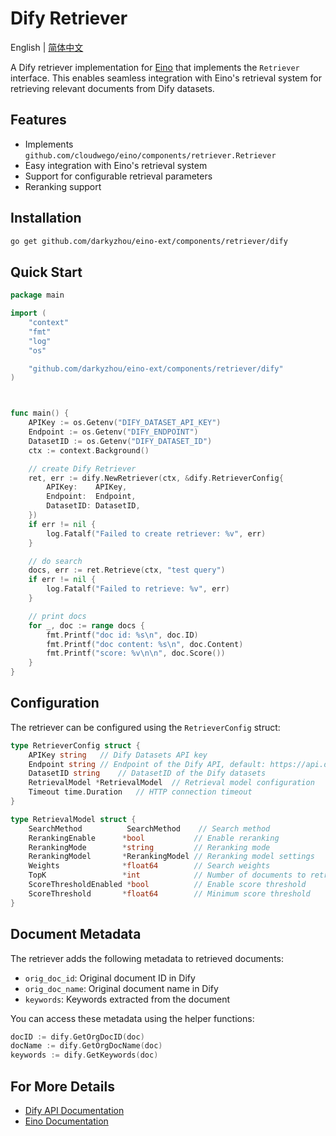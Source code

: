 # Dify Retriever

English | [简体中文](README_zh.md)

A Dify retriever implementation for [Eino](https://github.com/cloudwego/eino) that implements the `Retriever` interface. This enables seamless integration with Eino's retrieval system for retrieving relevant documents from Dify datasets.

## Features

- Implements `github.com/cloudwego/eino/components/retriever.Retriever`
- Easy integration with Eino's retrieval system
- Support for configurable retrieval parameters
- Reranking support

## Installation

```bash
go get github.com/darkyzhou/eino-ext/components/retriever/dify
```

## Quick Start

```go
package main

import (
	"context"
	"fmt"
	"log"
	"os"

	"github.com/darkyzhou/eino-ext/components/retriever/dify"
)



func main() {
	APIKey := os.Getenv("DIFY_DATASET_API_KEY")
	Endpoint := os.Getenv("DIFY_ENDPOINT")
	DatasetID := os.Getenv("DIFY_DATASET_ID")
	ctx := context.Background()

	// create Dify Retriever
	ret, err := dify.NewRetriever(ctx, &dify.RetrieverConfig{
		APIKey:    APIKey,
		Endpoint:  Endpoint,
		DatasetID: DatasetID,
	})
	if err != nil {
		log.Fatalf("Failed to create retriever: %v", err)
	}

	// do search
	docs, err := ret.Retrieve(ctx, "test query")
	if err != nil {
		log.Fatalf("Failed to retrieve: %v", err)
	}

	// print docs
	for _, doc := range docs {
		fmt.Printf("doc id: %s\n", doc.ID)
		fmt.Printf("doc content: %s\n", doc.Content)
		fmt.Printf("score: %v\n\n", doc.Score())
	}
}
```

## Configuration

The retriever can be configured using the `RetrieverConfig` struct:

```go
type RetrieverConfig struct {
    APIKey string   // Dify Datasets API key
    Endpoint string // Endpoint of the Dify API, default: https://api.dify.ai/v1
    DatasetID string    // DatasetID of the Dify datasets
    RetrievalModel *RetrievalModel  // Retrieval model configuration 
    Timeout time.Duration   // HTTP connection timeout
}

type RetrievalModel struct {
    SearchMethod          SearchMethod    // Search method
    RerankingEnable      *bool           // Enable reranking
    RerankingMode        *string         // Reranking mode
    RerankingModel       *RerankingModel // Reranking model settings
    Weights              *float64        // Search weights
    TopK                 *int            // Number of documents to retrieve
    ScoreThresholdEnabled *bool          // Enable score threshold
    ScoreThreshold       *float64        // Minimum score threshold
}
```

## Document Metadata

The retriever adds the following metadata to retrieved documents:

- `orig_doc_id`: Original document ID in Dify
- `orig_doc_name`: Original document name in Dify
- `keywords`: Keywords extracted from the document

You can access these metadata using the helper functions:

```go
docID := dify.GetOrgDocID(doc)
docName := dify.GetOrgDocName(doc)
keywords := dify.GetKeywords(doc)
```

## For More Details

- [Dify API Documentation](https://github.com/langgenius/dify)
- [Eino Documentation](https://github.com/cloudwego/eino)